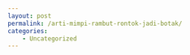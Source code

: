 ```yaml
---
layout: post
permalink: /arti-mimpi-rambut-rontok-jadi-botak/
categories:
    - Uncategorized
---
```


